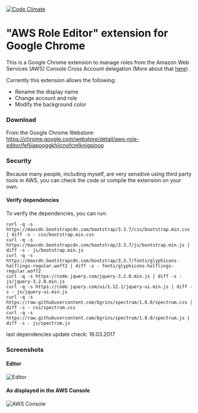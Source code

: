 [![Code Climate](https://codeclimate.com/github/mwiora/aws-role-editor/badges/gpa.svg)](https://codeclimate.com/github/mwiora/aws-role-editor)

# "AWS Role Editor" extension for Google Chrome

This is a Google Chrome extension to manage roles from the Amazon Web Services (AWS) Console Cross Account delegation
(More about that [here](http://docs.aws.amazon.com/IAM/latest/UserGuide/walkthru_cross-account-with-roles.html)).

Currently this extension allows the following:
* Rename the display name
* Change account and role
* Modify the background color

### Download
From the Google Chrome Webstore: https://chrome.google.com/webstore/detail/aws-role-editor/fefjjiapooggkhiicnofcmlknjgpinop

### Security
Because many people, including myself, are very sensitive using third party tools in AWS, you can check the code or compile the extension on your own.

#### Verify dependencies
To verify the dependencies, you can run:

```
curl -q -s https://maxcdn.bootstrapcdn.com/bootstrap/3.3.7/css/bootstrap.min.css | diff -s - css/bootstrap.min.css
curl -q -s https://maxcdn.bootstrapcdn.com/bootstrap/3.3.7/js/bootstrap.min.js | diff -s - js/bootstrap.min.js
curl -q -s https://maxcdn.bootstrapcdn.com/bootstrap/3.3.7/fonts/glyphicons-halflings-regular.woff2 | diff -s - fonts/glyphicons-halflings-regular.woff2
curl -q -s https://code.jquery.com/jquery-3.2.0.min.js | diff -s - js/jquery-3.2.0.min.js
curl -q -s https://code.jquery.com/ui/1.12.1/jquery-ui.min.js | diff -s - js/jquery-ui.min.js
curl -q -s https://raw.githubusercontent.com/bgrins/spectrum/1.8.0/spectrum.css | diff -s - css/spectrum.css
curl -q -s https://raw.githubusercontent.com/bgrins/spectrum/1.8.0/spectrum.js | diff -s - js/spectrum.js
```

last dependencies update check: 18.03.2017

### Screenshots
#### Editor
![Editor](https://raw.githubusercontent.com/mwiora/aws-role-editor/master/res/screen01.png "AWS Role Editor")
#### As displayed in the AWS Console
![AWS Console](https://raw.githubusercontent.com/mwiora/aws-role-editor/master/res/screen02.png "AWS Role Editor")
